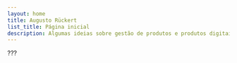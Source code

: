 ```yaml
---
layout: home
title: Augusto Rückert
list_title: Página inicial
description: Algumas ideias sobre gestão de produtos e produtos digitais
---
```


???
